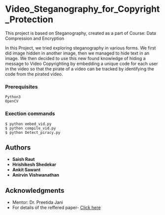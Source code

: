 # Video_Steganography_for_Copyright_Protection
This project is based on Steganography, created as a part of Course: Data Compression and Encryption 

In this Project, we tried exploring steganography in
various forms. We first did image hidden in another image, then
we managed to hide text in an image. We then decided to use this
new found knowledge of hiding a message to Video Copyrighting
by embedding a unique code for each user in the video so that
the pirate of a video can be tracked by identifying the code from
the pirated video.

### Prerequisites
```
Python3
OpenCV
```
### Exection commands
```
$ python embed_vid.py
$ python compile_vid.py
$ python Detect_piracy.py
```

## Authors

* **Saish Raut**
* **Hrishikesh Shedekar** 
* **Ankit Sawant** 
* **Anirvin Vishwanathan** 

## Acknowledgments

* Mentor: Dr. Preetida Jani
* For details of the reffered paper- [Click here](http://iasir.net/AIJRSTEMpapers/AIJRSTEM15-542.pdf) 
